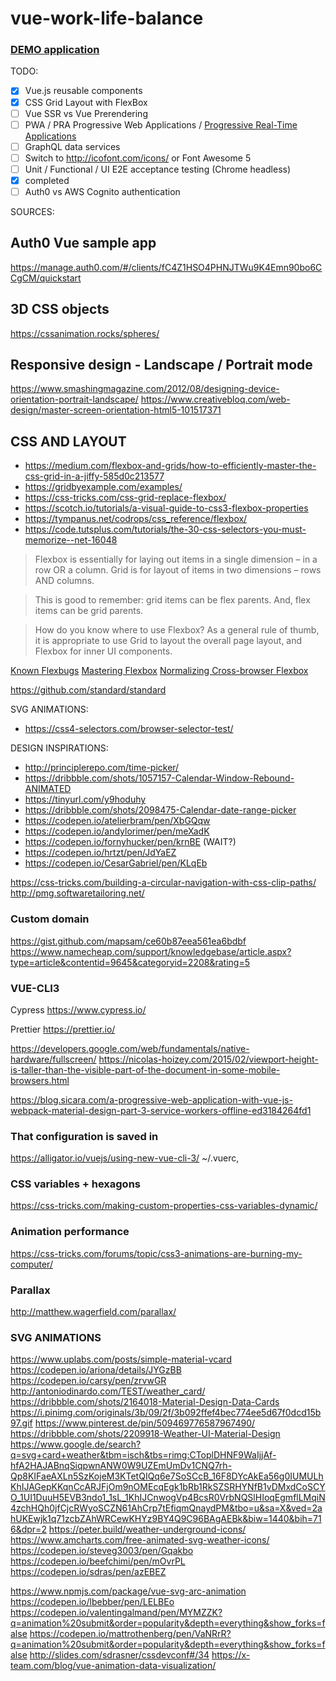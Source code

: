 # vue-work-life-balance

### [DEMO application](http://vlewin.me/vue-work-life-balance)

TODO:


* [x] Vue.js reusable components
* [x] CSS Grid Layout with FlexBox
* [ ] Vue SSR vs Vue Prerendering
* [ ] PWA / PRA Progressive Web Applications /
      [Progressive Real-Time Applications](https://www.youtube.com/watch?v=QjLUt37lX1s)
* [ ] GraphQL data services
* [ ] Switch to http://icofont.com/icons/ or Font Awesome 5
* [ ] Unit / Functional / UI E2E acceptance testing (Chrome headless)
* [x] completed
* [ ] Auth0 vs AWS Cognito authentication

SOURCES:

## Auth0 Vue sample app

https://manage.auth0.com/#/clients/fC4Z1HSO4PHNJTWu9K4Emn90bo6CCgCM/quickstart

## 3D CSS objects
https://cssanimation.rocks/spheres/

## Responsive design - Landscape / Portrait mode
https://www.smashingmagazine.com/2012/08/designing-device-orientation-portrait-landscape/
https://www.creativebloq.com/web-design/master-screen-orientation-html5-101517371


## CSS AND LAYOUT
* https://medium.com/flexbox-and-grids/how-to-efficiently-master-the-css-grid-in-a-jiffy-585d0c213577
* https://gridbyexample.com/examples/
* https://css-tricks.com/css-grid-replace-flexbox/
* https://scotch.io/tutorials/a-visual-guide-to-css3-flexbox-properties
* https://tympanus.net/codrops/css_reference/flexbox/
* https://code.tutsplus.com/tutorials/the-30-css-selectors-you-must-memorize--net-16048

> Flexbox is essentially for laying out items in a single dimension – in a row
> OR a column. Grid is for layout of items in two dimensions – rows AND columns.

> This is good to remember: grid items can be flex parents. And, flex items can
> be grid parents.

> How do you know where to use Flexbox? As a general rule of thumb, it is
> appropriate to use Grid to layout the overall page layout, and Flexbox for
> inner UI components.

[Known Flexbugs](https://github.com/philipwalton/flexbugs)
[Mastering Flexbox](http://www.sketchingwithcss.com/samplechapter/cheatsheet.html)
[Normalizing Cross-browser Flexbox](https://philipwalton.com/articles/normalizing-cross-browser-flexbox-bugs/)

<style lang="scss" src="assets/scss/style.scss"></style>

https://github.com/standard/standard

SVG ANIMATIONS:

* https://css4-selectors.com/browser-selector-test/

DESIGN INSPIRATIONS:

* http://principlerepo.com/time-picker/
* https://dribbble.com/shots/1057157-Calendar-Window-Rebound-ANIMATED
* https://tinyurl.com/y9hoduhy
* https://dribbble.com/shots/2098475-Calendar-date-range-picker
* https://codepen.io/atelierbram/pen/XbGQqw
* https://codepen.io/andylorimer/pen/meXadK
* https://codepen.io/fornyhucker/pen/krnBE (WAIT?)
* https://codepen.io/hrtzt/pen/JdYaEZ
* https://codepen.io/CesarGabriel/pen/KLqEb


https://css-tricks.com/building-a-circular-navigation-with-css-clip-paths/
http://pmg.softwaretailoring.net/

### Custom domain

https://gist.github.com/mapsam/ce60b87eea561ea6bdbf
https://www.namecheap.com/support/knowledgebase/article.aspx?type=article&contentid=9645&categoryid=2208&rating=5

### VUE-CLI3

Cypress https://www.cypress.io/

Prettier https://prettier.io/

https://developers.google.com/web/fundamentals/native-hardware/fullscreen/
https://nicolas-hoizey.com/2015/02/viewport-height-is-taller-than-the-visible-part-of-the-document-in-some-mobile-browsers.html

https://blog.sicara.com/a-progressive-web-application-with-vue-js-webpack-material-design-part-3-service-workers-offline-ed3184264fd1

### That configuration is saved in

https://alligator.io/vuejs/using-new-vue-cli-3/ ~/.vuerc,

### CSS variables + hexagons

https://css-tricks.com/making-custom-properties-css-variables-dynamic/

### Animation performance

https://css-tricks.com/forums/topic/css3-animations-are-burning-my-computer/


### Parallax
http://matthew.wagerfield.com/parallax/

### SVG ANIMATIONS
https://www.uplabs.com/posts/simple-material-vcard
https://codepen.io/ariona/details/JYGzBB
https://codepen.io/carsy/pen/zrvwGR
http://antoniodinardo.com/TEST/weather_card/
https://dribbble.com/shots/2164018-Material-Design-Data-Cards
https://i.pinimg.com/originals/3b/09/2f/3b092ffef4bec774ee5d67f0dcd15b97.gif
https://www.pinterest.de/pin/509469776587967490/
https://dribbble.com/shots/2209918-Weather-UI-Material-Design
https://www.google.de/search?q=svg+card+weather&tbm=isch&tbs=rimg:CToplDHNF9WaIjjAf-hfA2HAJABnqSiqpwnANW0W9UZEmUmDv1CNQ7rh-Qp8KIFaeAXLn5SzKojeM3KTetQIQq6e7SoSCcB_16F8DYcAkEa56g0IUMULhKhIJAGepKKqnCcARJFjOm9nOMEcqEgk1bRb1RkSZSRHYNfB1vDMxdCoSCYO_1UI1DuuH5EVB3ndo1_1sL_1KhIJCnwogVp4BcsR0VrbNQSlHIoqEgmflLMqiN4zchHQh0jfCjcRWyoSCZN61AhCrp7tEfiqmQnaydPM&tbo=u&sa=X&ved=2ahUKEwjk1q71zcbZAhWRCewKHYz9BY4Q9C96BAgAEBk&biw=1440&bih=716&dpr=2
https://peter.build/weather-underground-icons/
https://www.amcharts.com/free-animated-svg-weather-icons/
https://codepen.io/steveg3003/pen/Gqakbo
https://codepen.io/beefchimi/pen/mOvrPL
https://codepen.io/sdras/pen/azEBEZ

https://www.npmjs.com/package/vue-svg-arc-animation
https://codepen.io/lbebber/pen/LELBEo
https://codepen.io/valentingalmand/pen/MYMZZK?q=animation%20submit&order=popularity&depth=everything&show_forks=false
https://codepen.io/mattrothenberg/pen/VaNRrR?q=animation%20submit&order=popularity&depth=everything&show_forks=false
http://slides.com/sdrasner/cssdevconf#/34
https://x-team.com/blog/vue-animation-data-visualization/
